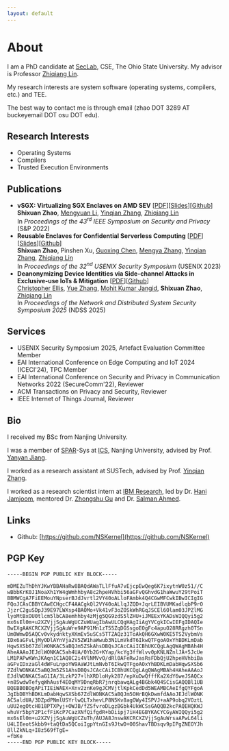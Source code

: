 ```yaml
---
layout: default
---
```


# About

I am a PhD candidate at [SecLab](https://go.osu.edu/seclab), CSE, The Ohio State University. My advisor is Professor [Zhiqiang Lin](https://zhiqlin.github.io).

My research interests are system software (operating systems, compilers, etc.) and TEE. 

The best way to contact me is through email (zhao DOT 3289 AT buckeyemail DOT osu DOT edu).

## Research Interests

+ Operating Systems
+ Compilers
+ Trusted Execution Environments

## Publications

+ __vSGX: Virtualizing SGX Enclaves on AMD SEV__ [[PDF](assets/files/vSGX-Virtualizing-SGX-Enclaves-on-AMD-SEV.pdf)][[Slides](assets/files/Slides-vSGX-Virtualizing-SGX-Enclaves-on-AMD-SEV.pdf)][[Github](https://github.com/OSUSecLab/vSGX)]<br/>
__Shixuan Zhao__, [Mengyuan Li](https://mengyuan-l.github.io), [Yinqian Zhang](http://yinqian.org/), [Zhiqiang Lin](https://zhiqlin.github.io)<br/>
In _Proceedings of the 43<sup>rd</sup> IEEE Symposium on Security and Privacy_ (S&P 2022)
+ __Reusable Enclaves for Confidential Serverless Computing__ [[PDF](assets/files/Reusable-Enclave.pdf)][[Slides](assets/files/Reusable-Enclave-Slides.pdf)][[Github](https://github.com/OSUSecLab/Reusable-Enclaves)]<br/>
__Shixuan Zhao__, Pinshen Xu, [Guoxing Chen](https://donnod.github.io/), [Mengya Zhang](https://miazmy1221.github.io), [Yinqian Zhang](http://yinqian.org/), [Zhiqiang Lin](https://zhiqlin.github.io)<br/>
In _Proceedings of the 32<sup>nd</sup> USENIX Security Symposium_ (USENIX 2023)
+ __Deanonymizing Device Identities via Side-channel Attacks in Exclusive-use IoTs & Mitigation__ [[PDF](https://www.ndss-symposium.org/wp-content/uploads/2025-703-paper.pdf)][[Github](https://github.com/OSUSecLab/AnonymizationLayer)]<br/>
[Christopher Ellis](https://scholar.google.com/citations?user=ilCt8ioAAAAJ), [Yue Zhang](https://yue.zyueinfosec.com), [Mohit Kumar Jangid](https://mohitwrangler.github.io), __Shixuan Zhao__, [Zhiqiang Lin](https://zhiqlin.github.io)<br/>
In _Proceedings of the Network and Distributed System Security Symposium 2025_ (NDSS 2025)

## Services

+ USENIX Security Symposium 2025, Artefact Evaluation Committee Member
+ EAI International Conference on Edge Computing and IoT 2024 (ICECI'24), TPC Member
+ EAI International Conference on Security and Privacy in Communication Networks 2022 (SecureComm'22), Reviewer
+ ACM Transactions on Privacy and Security, Reviewer
+ IEEE Internet of Things Journal, Reviewer

## Bio

I  received my BSc from Nanjing University.

I was a member of [SPAR](https://ics.nju.edu.cn/spar/index.html)-Sys at [ICS](https://ics.nju.edu.cn/index.html), Nanjing University, advised by Prof. [Yanyan Jiang](https://ics.nju.edu.cn/people/yanyanjiang/index.html).

I worked as a research assistant at SUSTech, advised by Prof. [Yinqian Zhang](https://yinqian.org/).

I worked as a research scientist intern at [IBM Research](https://research.ibm.com/), led by Dr. [Hani Jamjoom](http://jamjoom.net), mentored Dr. [Zhongshu Gu](https://gzs715.github.io) and Dr. [Salman Ahmed](https://salmanyam.github.io).

## Links

+ Github: [https://github.com/NSKernel](https://github.com/NSKernel)

## PGP Key

```
-----BEGIN PGP PUBLIC KEY BLOCK-----

mDMEZuThDhYJKwYBBAHaRw8BAQdAWaTLlFfuA7vEjcpEwQeg6K7ixytnW0z51//C
wBbbKrK0J1NoaXh1YW4gWmhhbyA8c2hpeHVhbi56aGFvQGhvdG1haWwuY29tPoiT
BBMWCgA7FiEEMouYNpserBJdJvrtl2VY40oALloFAmbk4Q4CGwMFCwkIBwICIgIG
FQoJCAsCBBYCAwECHgcCF4AACgkQl2VY40oALlqJZQD+JqrLEIBVUMKadlqbP9rO
JjzrC2guSDpJ39E97LWXsp4BAOMo+Vk41vF3oZOSkWhRGqJSCEl6Olam03JPZlMG
lyoMtBxOU0tlcm5lbCA8emhhby4zMjg5QG9zdS5lZHU+iJMEExYKADsWIQQyi5g2
mx6sEl0m+u2XZVjjSgAuWgUCZuWUagIbAwULCQgHAgIiAgYVCgkICwIEFgIDAQIe
BwIXgAAKCRCXZVjjSgAuWre9AP91Mn1zT55ZqDGSsgoEOgFc4apuO28RRgzh0TSn
Um0WmwD5AQCv0vkydnktyXKmEv5uSCs5TTZAQz31ToAkQH6GXwW0KE5TS2VybmVs
IDx6aGFvLjMyODlAYnVja2V5ZW1haWwub3N1LmVkdT6IkwQTFgoAOxYhBDKLmDab
HqwSXSb67ZdlWONKAC5aBQJm5ZSkAhsDBQsJCAcCAiICBhUKCQgLAgQWAgMBAh4H
AheAAAoJEJdlWONKAC5ah4UA/0Yb2G+KYap/kcYg3ffWlvv0pKNLNZnlJA+5JcUe
LM1PAPwKWnJKAqn1C1AQ8C2i4VlNMVvO/dRl0AFeRwJasRsFDbQjU2hpeHVhbiBa
aGFvIDxzaGl4dWFuLnpoYW9AaWJtLmNvbT6IkwQTFgoAOxYhBDKLmDabHqwSXSb6
7ZdlWONKAC5aBQJm5ZS1AhsDBQsJCAcCAiICBhUKCQgLAgQWAgMBAh4HAheAAAoJ
EJdlWONKAC5aG1IA/3LzkP27+lhXRDloHyk287/epXuDwQfffKa2XdY6weJSAQCx
+n8SwdwTefyqWhAusf4EOqMY9DnqRbR7jnrqbawqALg4BGbk4Q4SCisGAQQBl1UB
BQEBB0BOgAPiTIEiWAEX+Xnv2znKe9gJCMVjtlKpkCedDd5WEAMBCAeIfgQYFgoA
JgIbDBYhBDKLmDabHqwSXSb67ZdlWONKAC5aBQJm5OHrBQkDwmfdAAoJEJdlWONK
AC5aldUA/3DZpdPNmlUSYrlwQLTxhevLP8N5Kv8agOWy4ISPVJ+aAP9obq2VOztL
uUU2egOtcH818PTXPyj+OWJB/fZSfvroDLgzBGbk4UkWCSsGAQQB2kcPAQEHQKWJ
whuVr5bpY2P1cfFiKcP7CazXNfQifgdR+bDiipj7iH4EGBYKACYCGyAWIQQyi5g2
mx6sEl0m+u2XZVjjSgAuWgUCZuTh/AUJA8JnswAKCRCXZVjjSgAuWrsaAPwL64li
U4LIEeotSkbb9+taQtDa5QCoiIgpYtnGIs9JtwD+O0ShavTBDsqv9pIPgZNEOYJh
8llZkNLq+I8z569fTgE=
=fbKe
-----END PGP PUBLIC KEY BLOCK-----
```
